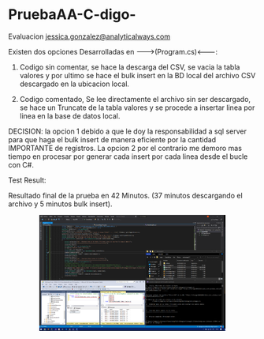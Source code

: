 

# PruebaAA-C-digo-
Evaluacion jessica.gonzalez@analyticalways.com



Existen dos opciones Desarrolladas en --->(Program.cs)<---:

1. Codigo sin comentar, se hace la descarga del CSV, se vacia la tabla valores y por ultimo se hace el bulk insert en la 
BD local del archivo CSV descargado en la ubicacion local.

2. Codigo comentado, Se lee directamente el archivo sin ser descargado, se hace un Truncate de la tabla valores y se 
procede a insertar linea por linea en la base de datos local.



DECISION: la opcion 1 debido a que le doy la responsabilidad a sql server para que haga el bulk insert de manera 
eficiente por la cantidad IMPORTANTE de registros. La opcion 2 por el contrario me demoro mas tiempo en procesar por 
generar cada insert por cada linea desde el bucle con C#.




Test Result:

Resultado final de la prueba en 42 Minutos. (37 minutos descargando el archivo y 5 minutos bulk insert).

<div align="center">
           <img width="75%" src="img/captura.png"</img>
</div>